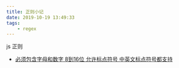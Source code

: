 ```yaml
---
title: 正则小记
date: 2019-10-19 13:49:33
tags: 
    - regex
---
```


<!-- more -->
js 正则
- [必须包含字母和数字 8到16位 允许标点符号 中英文标点符号都支持](https://regexper.com/#%2F%5E%28%3F!%5B0-9%5D%2B%24%29%28%3F!%5Ba-zA-Z%5D%2B%24%29%5B0-9A-Za-z%28~%7C%60%7C!%7C%40%7C%23%7C%24%7C%25%7C%5E%7C%26%7C%5C*%7C%5C%28%7C%5C%29%7C%7B%7C%7D%7C%5C%5B%7C%5C%5D%7C%3B%7C%3A%7C%5C%22%7C'%7C%3C%7C%2C%7C%5C.%7C%3E%7C%5C%3F%7C%5C%2F%7C%5C%5C%7C%5C%7C%7C-%7C_%7C%5C%2B%7C%3D%7C%5Cu3002%7C%5Cuff1f%7C%5Cuff01%7C%5Cuff0c%7C%5Cu3001%7C%5Cuff1b%7C%5Cuff1a%7C%5Cu201c%7C%5Cu201d%7C%5Cu2018%7C%5Cu2019%7C%5Cuff08%7C%5Cuff09%7C%5Cu300a%7C%5Cu300b%7C%5Cu3008%7C%5Cu3009%7C%5Cu3010%7C%5Cu3011%7C%5Cu300e%7C%5Cu300f%7C%5Cu300c%7C%5Cu300d%7C%5Cufe43%7C%5Cufe44%7C%5Cu3014%7C%5Cu3015%7C%5Cu2026%7C%5Cu2014%7C%5Cuff5e%7C%5Cufe4f%7C%5Cuffe5%29%5D%7B8%2C16%7D%24%2F)